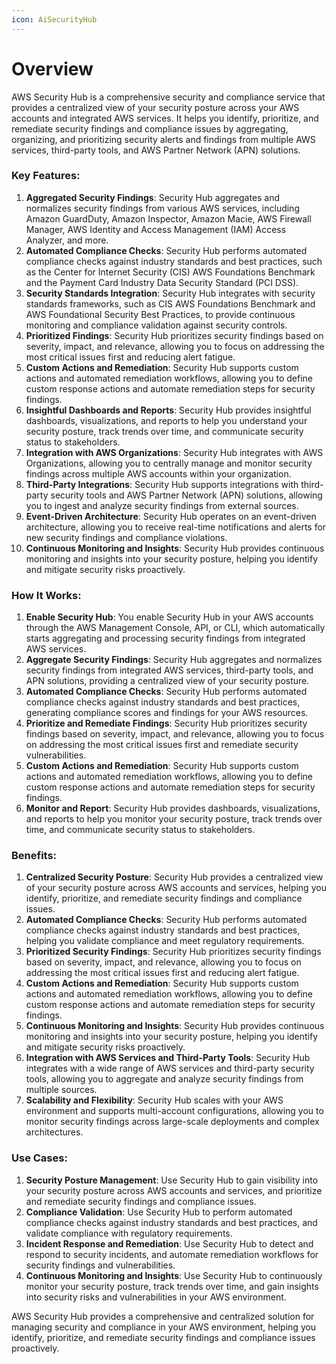 ```yaml
---
icon: AiSecurityHub
---
```

# Overview

AWS Security Hub is a comprehensive security and compliance service that provides a centralized view of your security posture across your AWS accounts and integrated AWS services. It helps you identify, prioritize, and remediate security findings and compliance issues by aggregating, organizing, and prioritizing security alerts and findings from multiple AWS services, third-party tools, and AWS Partner Network (APN) solutions.

### Key Features:

1. **Aggregated Security Findings**: Security Hub aggregates and normalizes security findings from various AWS services, including Amazon GuardDuty, Amazon Inspector, Amazon Macie, AWS Firewall Manager, AWS Identity and Access Management (IAM) Access Analyzer, and more.
2. **Automated Compliance Checks**: Security Hub performs automated compliance checks against industry standards and best practices, such as the Center for Internet Security (CIS) AWS Foundations Benchmark and the Payment Card Industry Data Security Standard (PCI DSS).
3. **Security Standards Integration**: Security Hub integrates with security standards frameworks, such as CIS AWS Foundations Benchmark and AWS Foundational Security Best Practices, to provide continuous monitoring and compliance validation against security controls.
4. **Prioritized Findings**: Security Hub prioritizes security findings based on severity, impact, and relevance, allowing you to focus on addressing the most critical issues first and reducing alert fatigue.
5. **Custom Actions and Remediation**: Security Hub supports custom actions and automated remediation workflows, allowing you to define custom response actions and automate remediation steps for security findings.
6. **Insightful Dashboards and Reports**: Security Hub provides insightful dashboards, visualizations, and reports to help you understand your security posture, track trends over time, and communicate security status to stakeholders.
7. **Integration with AWS Organizations**: Security Hub integrates with AWS Organizations, allowing you to centrally manage and monitor security findings across multiple AWS accounts within your organization.
8. **Third-Party Integrations**: Security Hub supports integrations with third-party security tools and AWS Partner Network (APN) solutions, allowing you to ingest and analyze security findings from external sources.
9. **Event-Driven Architecture**: Security Hub operates on an event-driven architecture, allowing you to receive real-time notifications and alerts for new security findings and compliance violations.
10. **Continuous Monitoring and Insights**: Security Hub provides continuous monitoring and insights into your security posture, helping you identify and mitigate security risks proactively.

### How It Works:

1. **Enable Security Hub**: You enable Security Hub in your AWS accounts through the AWS Management Console, API, or CLI, which automatically starts aggregating and processing security findings from integrated AWS services.
2. **Aggregate Security Findings**: Security Hub aggregates and normalizes security findings from integrated AWS services, third-party tools, and APN solutions, providing a centralized view of your security posture.
3. **Automated Compliance Checks**: Security Hub performs automated compliance checks against industry standards and best practices, generating compliance scores and findings for your AWS resources.
4. **Prioritize and Remediate Findings**: Security Hub prioritizes security findings based on severity, impact, and relevance, allowing you to focus on addressing the most critical issues first and remediate security vulnerabilities.
5. **Custom Actions and Remediation**: Security Hub supports custom actions and automated remediation workflows, allowing you to define custom response actions and automate remediation steps for security findings.
6. **Monitor and Report**: Security Hub provides dashboards, visualizations, and reports to help you monitor your security posture, track trends over time, and communicate security status to stakeholders.

### Benefits:

1. **Centralized Security Posture**: Security Hub provides a centralized view of your security posture across AWS accounts and services, helping you identify, prioritize, and remediate security findings and compliance issues.
2. **Automated Compliance Checks**: Security Hub performs automated compliance checks against industry standards and best practices, helping you validate compliance and meet regulatory requirements.
3. **Prioritized Security Findings**: Security Hub prioritizes security findings based on severity, impact, and relevance, allowing you to focus on addressing the most critical issues first and reducing alert fatigue.
4. **Custom Actions and Remediation**: Security Hub supports custom actions and automated remediation workflows, allowing you to define custom response actions and automate remediation steps for security findings.
5. **Continuous Monitoring and Insights**: Security Hub provides continuous monitoring and insights into your security posture, helping you identify and mitigate security risks proactively.
6. **Integration with AWS Services and Third-Party Tools**: Security Hub integrates with a wide range of AWS services and third-party security tools, allowing you to aggregate and analyze security findings from multiple sources.
7. **Scalability and Flexibility**: Security Hub scales with your AWS environment and supports multi-account configurations, allowing you to monitor security findings across large-scale deployments and complex architectures.

### Use Cases:

1. **Security Posture Management**: Use Security Hub to gain visibility into your security posture across AWS accounts and services, and prioritize and remediate security findings and compliance issues.
2. **Compliance Validation**: Use Security Hub to perform automated compliance checks against industry standards and best practices, and validate compliance with regulatory requirements.
3. **Incident Response and Remediation**: Use Security Hub to detect and respond to security incidents, and automate remediation workflows for security findings and vulnerabilities.
4. **Continuous Monitoring and Insights**: Use Security Hub to continuously monitor your security posture, track trends over time, and gain insights into security risks and vulnerabilities in your AWS environment.

AWS Security Hub provides a comprehensive and centralized solution for managing security and compliance in your AWS environment, helping you identify, prioritize, and remediate security findings and compliance issues proactively.